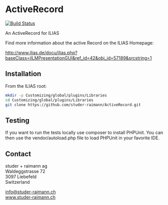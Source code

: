 ActiveRecord
============
[![Build Status](https://travis-ci.org/studer-raimann/ActiveRecord.svg?branch=master)](https://travis-ci.org/studer-raimann/ActiveRecord)

An ActiveRecord for ILIAS

Find more information about the active Record on the ILIAS Homepage:

http://www.ilias.de/docu/ilias.php?baseClass=ilLMPresentationGUI&ref_id=42&obj_id=57189&srcstring=1

Installation
------------
From the ILIAS root:

```bash
mkdir -p Customizing/global/plugins/Libraries
cd Customizing/global/plugins/Libraries
git clone https://github.com/studer-raimann/ActiveRecord.git
```

Testing
-------
If you want to run the tests locally use composer to install PHPUnit. You can then use the vendor/autoload.php file to load PHPUnit in your favorite IDE.

Contact
-------
studer + raimann ag  
Waldeggstrasse 72  
3097 Liebefeld  
Switzerland 

info@studer-raimann.ch  
www.studer-raimann.ch  
